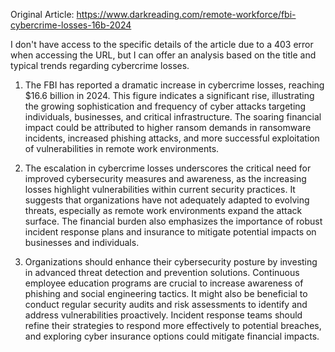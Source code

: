 Original Article: https://www.darkreading.com/remote-workforce/fbi-cybercrime-losses-16b-2024

I don't have access to the specific details of the article due to a 403 error when accessing the URL, but I can offer an analysis based on the title and typical trends regarding cybercrime losses. 

1) The FBI has reported a dramatic increase in cybercrime losses, reaching $16.6 billion in 2024. This figure indicates a significant rise, illustrating the growing sophistication and frequency of cyber attacks targeting individuals, businesses, and critical infrastructure. The soaring financial impact could be attributed to higher ransom demands in ransomware incidents, increased phishing attacks, and more successful exploitation of vulnerabilities in remote work environments.

2) The escalation in cybercrime losses underscores the critical need for improved cybersecurity measures and awareness, as the increasing losses highlight vulnerabilities within current security practices. It suggests that organizations have not adequately adapted to evolving threats, especially as remote work environments expand the attack surface. The financial burden also emphasizes the importance of robust incident response plans and insurance to mitigate potential impacts on businesses and individuals.

3) Organizations should enhance their cybersecurity posture by investing in advanced threat detection and prevention solutions. Continuous employee education programs are crucial to increase awareness of phishing and social engineering tactics. It might also be beneficial to conduct regular security audits and risk assessments to identify and address vulnerabilities proactively. Incident response teams should refine their strategies to respond more effectively to potential breaches, and exploring cyber insurance options could mitigate financial impacts.